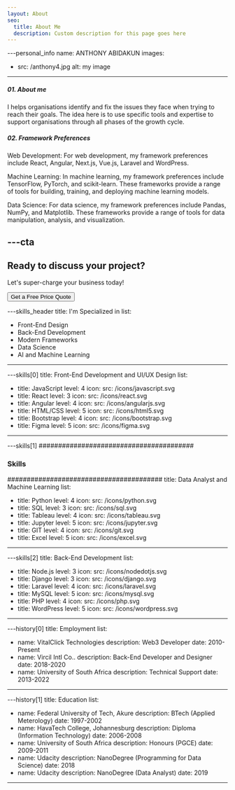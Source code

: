 ```yaml
---
layout: About
seo:
  title: About Me
  description: Custom description for this page goes here
---
```




---personal_info
name: ANTHONY ABIDAKUN
images:
  - src: /anthony4.jpg
    alt: my image
---
##### <span>01.</span> About me

I helps organisations identify and fix the issues they face when trying to reach their goals. The idea here is to use specific tools and expertise to support organisations through all phases of the growth cycle.

##### <span>02.</span> Framework Preferences

Web Development: For web development, my framework preferences include React, Angular, Next.js, Vue.js, Laravel and WordPress.

Machine Learning: In machine learning, my framework preferences include TensorFlow, PyTorch, and scikit-learn. These frameworks provide a range of tools for building, training, and deploying machine learning models.

Data Science: For data science, my framework preferences include Pandas, NumPy, and Matplotlib. These frameworks provide a range of tools for data manipulation, analysis, and visualization.



---cta
---
## Ready to discuss your project?

Let's super-charge your business today!

<Button href="/contact">
  Get a Free Price Quote
</Button>



---skills_header
title: I'm Specialized in
list:
  - Front-End Design
  - Back-End Development
  - Modern Frameworks
  - Data Science
  - AI and Machine Learning
---



---skills[0]
title: Front-End Development and UI/UX Design
list:
  - title: JavaScript
    level: 4
    icon:
      src: /icons/javascript.svg
  - title: React
    level: 3
    icon:
      src: /icons/react.svg
  - title: Angular
    level: 4
    icon:
      src: /icons/angularjs.svg
  - title: HTML/CSS
    level: 5
    icon:
      src: /icons/html5.svg
  - title: Bootstrap
    level: 4
    icon:
      src: /icons/bootstrap.svg
  - title: Figma
    level: 5
    icon:
      src: /icons/figma.svg
---



---skills[1]
########################################
### Skills
########################################
title: Data Analyst and Machine Learning
list:
  - title: Python
    level: 4
    icon:
      src: /icons/python.svg
  - title: SQL
    level: 3
    icon:
      src: /icons/sql.svg
  - title: Tableau
    level: 4
    icon:
      src: /icons/tableau.svg
  - title: Jupyter
    level: 5
    icon:
      src: /icons/jupyter.svg
  - title: GIT
    level: 4
    icon:
      src: /icons/git.svg
  - title: Excel
    level: 5
    icon:
      src: /icons/excel.svg
---

---skills[2]
title: Back-End Development
list:
  - title: Node.js
    level: 3
    icon:
      src: /icons/nodedotjs.svg
  - title: Django
    level: 3
    icon:
      src: /icons/django.svg
  - title: Laravel
    level: 4
    icon:
      src: /icons/laravel.svg
  - title: MySQL
    level: 5
    icon:
      src: /icons/mysql.svg
  - title: PHP
    level: 4
    icon:
      src: /icons/php.svg
  - title: WordPress
    level: 5
    icon:
      src: /icons/wordpress.svg
---


---history[0]
title: Employment
list:
  - name: VitalClick Technologies
    description: Web3 Developer
    date: 2010-Present
  - name: Vircil Intl Co..
    description: Back-End Developer and Designer
    date: 2018-2020
  - name: University of South Africa
    description: Technical Support
    date: 2013-2022
---



---history[1]
title: Education
list:
  - name: Federal University of Tech, Akure
    description: BTech (Applied Meterology)
    date: 1997-2002
  - name: HavaTech College, Johannesburg
    description: Diploma (Information Technology)
    date: 2006-2008
  - name: University of South Africa
    description: Honours (PGCE)
    date: 2009-2011
  - name: Udacity
    description: NanoDegree (Programming for Data Science)
    date: 2018
  - name: Udacity
    description: NanoDegree (Data Analyst)
    date: 2019
---